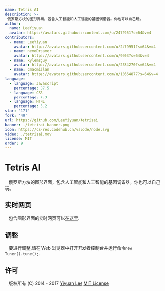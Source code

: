 ```yaml
---
name: Tetris AI
description: >-
 俄罗斯方块的图形界面，包含人工智能和人工智能的基因调谐器。你也可以自己玩。
author:
  name: LeeYiyuan
  avatar: https://avatars.githubusercontent.com/u/2479951?s=64&v=4
contributors:
  - name: LeeYiyuan
    avatar: https://avatars.githubusercontent.com/u/2479951?s=64&v=4
  - name: nemoDreamer
    avatar: https://avatars.githubusercontent.com/u/9303?s=64&v=4
  - name: kylemsguy
    avatar: https://avatars.githubusercontent.com/u/2584270?s=64&v=4
  - name: cmacmillan
    avatar: https://avatars.githubusercontent.com/u/10664877?s=64&v=4
language:
  - language: Javascript
    percentage: 87.5
  - language: CSS
    percentage: 7.3
  - language: HTML
    percentage: 5.2
star: '171'
fork: '49'
url: https://github.com/LeeYiyuan/tetrisai
banner: ./tetrisai-banner.png
icon: https://cs-res.codehub.cn/vscode/node.svg
video: ./tetrisai.mov
license: MIT
order: 9
---
```


# Tetris AI
&nbsp; &nbsp;俄罗斯方块的图形界面，包含人工智能和人工智能的基因调谐器。你也可以自己玩。

## 实时网页
&nbsp; &nbsp;包含图形界面的实时网页可以[在这里](http://leeyiyuan.github.io/tetrisai).

## 调整
&nbsp; &nbsp;要进行调整,请在 Web 浏览器中打开开发者控制台并运行命令`new Tuner().tune();`.

## 许可
&nbsp; &nbsp;版权所有 (C) 2014 - 2017 [Yiyuan Lee](https://leeyiyuan.info)
[MIT License](https://github.com/LeeYiyuan/tetrisai/blob/gh-pages/License.md)
